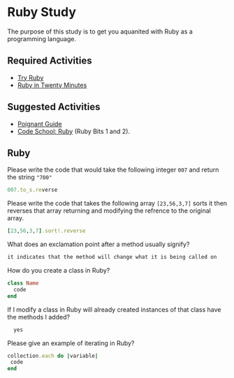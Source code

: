 # Ruby Study

The purpose of this study is to get you aquanited with Ruby as a programming
language.

## Required Activities

-   [Try Ruby](http://tryruby.org/)
-   [Ruby in Twenty Minutes](https://www.ruby-lang.org/en/documentation/quickstart/)

## Suggested Activities

-   [Poignant Guide](http://poignant.guide/)
-   [Code School: Ruby](https://www.codeschool.com/learn/ruby) (Ruby Bits 1 and 2).

## Ruby

Please write the code that would take the following integer `007` and return the
string `"700"`

```ruby
007.to_s.re­verse
```

Please write the code that takes the following array `[23,56,3,7]` sorts it
then reverses that array returning and modifying the refrence to the original
array.

```ruby
[23,56,3,7].sort!.reverse
```

What does an exclamation point after a method usually signify?

```ruby
it indicates that the method will change what it is being called on
```

How do you create a class in Ruby?

```ruby
class Name
  code
end
```

If I modify a class in Ruby will already created instances of that class have
the methods I added?

```ruby
  yes
```

Please give an example of iterating in Ruby?

```ruby
collection.each do |variable|
 code
end
```
